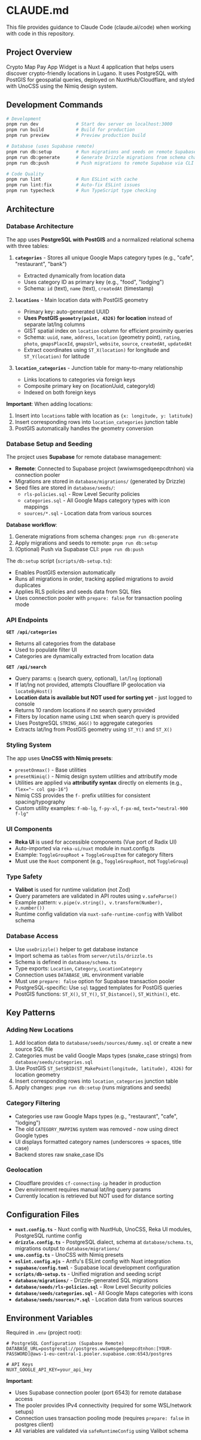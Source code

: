 # CLAUDE.md

This file provides guidance to Claude Code (claude.ai/code) when working with code in this repository.

## Project Overview

Crypto Map Pay App Widget is a Nuxt 4 application that helps users discover crypto-friendly locations in Lugano. It uses PostgreSQL with PostGIS for geospatial queries, deployed on NuxtHub/Cloudflare, and styled with UnoCSS using the Nimiq design system.

## Development Commands

```bash
# Development
pnpm run dev              # Start dev server on localhost:3000
pnpm run build            # Build for production
pnpm run preview          # Preview production build

# Database (uses Supabase remote)
pnpm run db:setup         # Run migrations and seeds on remote Supabase
pnpm run db:generate      # Generate Drizzle migrations from schema changes
pnpm run db:push          # Push migrations to remote Supabase via CLI

# Code Quality
pnpm run lint             # Run ESLint with cache
pnpm run lint:fix         # Auto-fix ESLint issues
pnpm run typecheck        # Run TypeScript type checking
```

## Architecture

### Database Architecture

The app uses **PostgreSQL with PostGIS** and a normalized relational schema with three tables:

1. **`categories`** - Stores all unique Google Maps category types (e.g., "cafe", "restaurant", "bank")
   - Extracted dynamically from location data
   - Uses category ID as primary key (e.g., "food", "lodging")
   - Schema: `id` (text), `name` (text), `createdAt` (timestamp)

2. **`locations`** - Main location data with PostGIS geometry
   - Primary key: auto-generated UUID
   - **Uses PostGIS `geometry(point, 4326)` for location** instead of separate lat/lng columns
   - GIST spatial index on `location` column for efficient proximity queries
   - Schema: `uuid`, `name`, `address`, `location` (geometry point), `rating`, `photo`, `gmapsPlaceId`, `gmapsUrl`, `website`, `source`, `createdAt`, `updatedAt`
   - Extract coordinates using `ST_X(location)` for longitude and `ST_Y(location)` for latitude

3. **`location_categories`** - Junction table for many-to-many relationship
   - Links locations to categories via foreign keys
   - Composite primary key on (locationUuid, categoryId)
   - Indexed on both foreign keys

**Important**: When adding locations:

1. Insert into `locations` table with location as `{x: longitude, y: latitude}`
2. Insert corresponding rows into `location_categories` junction table
3. PostGIS automatically handles the geometry conversion

### Database Setup and Seeding

The project uses **Supabase** for remote database management:

- **Remote**: Connected to Supabase project (wwiwmsgedqeepcdtnhon) via connection pooler
- Migrations are stored in `database/migrations/` (generated by Drizzle)
- Seed files are stored in `database/seeds/`:
  - `rls-policies.sql` - Row Level Security policies
  - `categories.sql` - All Google Maps category types with icon mappings
  - `sources/*.sql` - Location data from various sources

**Database workflow**:

1. Generate migrations from schema changes: `pnpm run db:generate`
2. Apply migrations and seeds to remote: `pnpm run db:setup`
3. (Optional) Push via Supabase CLI: `pnpm run db:push`

The `db:setup` script (`scripts/db-setup.ts`):

- Enables PostGIS extension automatically
- Runs all migrations in order, tracking applied migrations to avoid duplicates
- Applies RLS policies and seeds data from SQL files
- Uses connection pooler with `prepare: false` for transaction pooling mode

### API Endpoints

**`GET /api/categories`**

- Returns all categories from the database
- Used to populate filter UI
- Categories are dynamically extracted from location data

**`GET /api/search`**

- Query params: `q` (search query, optional), `lat`/`lng` (optional)
- If lat/lng not provided, attempts Cloudflare IP geolocation via `locateByHost()`
- **Location data is available but NOT used for sorting yet** - just logged to console
- Returns 10 random locations if no search query provided
- Filters by location name using `LIKE` when search query is provided
- Uses PostgreSQL `STRING_AGG()` to aggregate categories
- Extracts lat/lng from PostGIS geometry using `ST_Y()` and `ST_X()`

### Styling System

The app uses **UnoCSS with Nimiq presets**:

- `presetOnmax()` - Base utilities
- `presetNimiq()` - Nimiq design system utilities and attributify mode
- Utilities are applied via **attributify syntax** directly on elements (e.g., `flex="~ col gap-16"`)
- Nimiq CSS provides the `f-` prefix utilities for consistent spacing/typography
- Custom utility examples: `f-mb-lg`, `f-py-xl`, `f-px-md`, `text="neutral-900 f-lg"`

### UI Components

- **Reka UI** is used for accessible components (Vue port of Radix UI)
- Auto-imported via `reka-ui/nuxt` module in nuxt.config.ts
- Example: `ToggleGroupRoot` + `ToggleGroupItem` for category filters
- Must use the `Root` component (e.g., `ToggleGroupRoot`, not `ToggleGroup`)

### Type Safety

- **Valibot** is used for runtime validation (not Zod)
- Query parameters are validated in API routes using `v.safeParse()`
- Example pattern: `v.pipe(v.string(), v.transform(Number), v.number())`
- Runtime config validation via `nuxt-safe-runtime-config` with Valibot schema

### Database Access

- Use `useDrizzle()` helper to get database instance
- Import schema as `tables` from `server/utils/drizzle.ts`
- Schema is defined in `database/schema.ts`
- Type exports: `Location`, `Category`, `LocationCategory`
- Connection uses `DATABASE_URL` environment variable
- Must use `prepare: false` option for Supabase transaction pooler
- PostgreSQL-specific: Use `sql` tagged templates for PostGIS queries
- PostGIS functions: `ST_X()`, `ST_Y()`, `ST_Distance()`, `ST_Within()`, etc.

## Key Patterns

### Adding New Locations

1. Add location data to `database/seeds/sources/dummy.sql` or create a new source SQL file
2. Categories must be valid Google Maps types (snake_case strings) from `database/seeds/categories.sql`
3. Use PostGIS `ST_SetSRID(ST_MakePoint(longitude, latitude), 4326)` for location geometry
4. Insert corresponding rows into `location_categories` junction table
5. Apply changes: `pnpm run db:setup` (runs migrations and seeds)

### Category Filtering

- Categories use raw Google Maps types (e.g., "restaurant", "cafe", "lodging")
- The old `CATEGORY_MAPPING` system was removed - now using direct Google types
- UI displays formatted category names (underscores → spaces, title case)
- Backend stores raw snake_case IDs

### Geolocation

- Cloudflare provides `cf-connecting-ip` header in production
- Dev environment requires manual lat/lng query params
- Currently location is retrieved but NOT used for distance sorting

## Configuration Files

- **`nuxt.config.ts`** - Nuxt config with NuxtHub, UnoCSS, Reka UI modules, PostgreSQL runtime config
- **`drizzle.config.ts`** - PostgreSQL dialect, schema at `database/schema.ts`, migrations output to `database/migrations/`
- **`uno.config.ts`** - UnoCSS with Nimiq presets
- **`eslint.config.mjs`** - Antfu's ESLint config with Nuxt integration
- **`supabase/config.toml`** - Supabase local development configuration
- **`scripts/db-setup.ts`** - Unified migration and seeding script
- **`database/migrations/`** - Drizzle-generated SQL migrations
- **`database/seeds/rls-policies.sql`** - Row Level Security policies
- **`database/seeds/categories.sql`** - All Google Maps categories with icons
- **`database/seeds/sources/*.sql`** - Location data from various sources

## Environment Variables

Required in `.env` (project root):

```env
# PostgreSQL Configuration (Supabase Remote)
DATABASE_URL=postgresql://postgres.wwiwmsgedqeepcdtnhon:[YOUR-PASSWORD]@aws-1-eu-central-1.pooler.supabase.com:6543/postgres

# API Keys
NUXT_GOOGLE_API_KEY=your_api_key
```

**Important**:

- Uses Supabase connection pooler (port 6543) for remote database access
- The pooler provides IPv4 connectivity (required for some WSL/network setups)
- Connection uses transaction pooling mode (requires `prepare: false` in postgres client)
- All variables are validated via `safeRuntimeConfig` using Valibot schema

